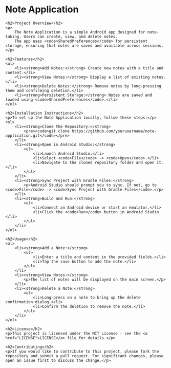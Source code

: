 <!DOCTYPE html>
<html lang="en">
<head>
    <meta charset="UTF-8">
    <meta name="viewport" content="width=device-width, initial-scale=1.0">
    <title>Note Application</title>
</head>
<body>
    <h1>Note Application</h1>

    <h2>Project Overview</h2>
    <p>
        The Note Application is a simple Android app designed for note-taking. Users can create, view, and delete notes.
        The app uses <code>SharedPreferences</code> for persistent storage, ensuring that notes are saved and available across sessions.
    </p>

    <h2>Features</h2>
    <ul>
        <li><strong>Add Notes:</strong> Create new notes with a title and content.</li>
        <li><strong>View Notes:</strong> Display a list of existing notes.</li>
        <li><strong>Delete Notes:</strong> Remove notes by long-pressing them and confirming deletion.</li>
        <li><strong>Persistent Storage:</strong> Notes are saved and loaded using <code>SharedPreferences</code>.</li>
    </ul>

    <h2>Installation Instructions</h2>
    <p>To set up the Note Application locally, follow these steps:</p>
    <ol>
        <li><strong>Clone the Repository:</strong>
            <pre><code>git clone https://github.com/yourusername/note-application.git</code></pre>
        </li>
        <li><strong>Open in Android Studio:</strong>
            <ul>
                <li>Launch Android Studio.</li>
                <li>Select <code>File</code> -> <code>Open</code>.</li>
                <li>Navigate to the cloned repository folder and open it.</li>
            </ul>
        </li>
        <li><strong>Sync Project with Gradle Files:</strong>
            <p>Android Studio should prompt you to sync. If not, go to <code>File</code> -> <code>Sync Project with Gradle Files</code>.</p>
        </li>
        <li><strong>Build and Run:</strong>
            <ul>
                <li>Connect an Android device or start an emulator.</li>
                <li>Click the <code>Run</code> button in Android Studio.</li>
            </ul>
        </li>
    </ol>

    <h2>Usage</h2>
    <ol>
        <li><strong>Add a Note:</strong>
            <ul>
                <li>Enter a title and content in the provided fields.</li>
                <li>Tap the save button to add the note.</li>
            </ul>
        </li>
        <li><strong>View Notes:</strong>
            <p>The list of notes will be displayed on the main screen.</p>
        </li>
        <li><strong>Delete a Note:</strong>
            <ul>
                <li>Long-press on a note to bring up the delete confirmation dialog.</li>
                <li>Confirm the deletion to remove the note.</li>
            </ul>
        </li>
    </ol>

    <h2>License</h2>
    <p>This project is licensed under the MIT License - see the <a href="LICENSE">LICENSE</a> file for details.</p>

    <h2>Contributing</h2>
    <p>If you would like to contribute to this project, please fork the repository and submit a pull request. For significant changes, please open an issue first to discuss the change.</p>
</body>
</html>
